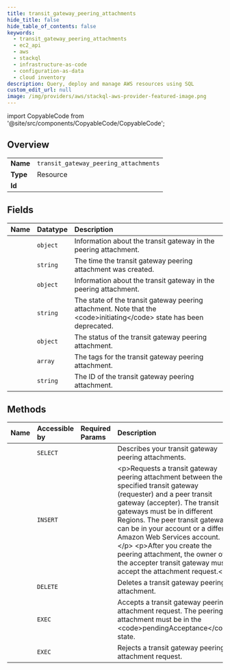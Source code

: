 ```yaml
---
title: transit_gateway_peering_attachments
hide_title: false
hide_table_of_contents: false
keywords:
  - transit_gateway_peering_attachments
  - ec2_api
  - aws    
  - stackql
  - infrastructure-as-code
  - configuration-as-data
  - cloud inventory
description: Query, deploy and manage AWS resources using SQL
custom_edit_url: null
image: /img/providers/aws/stackql-aws-provider-featured-image.png
---
```


import CopyableCode from '@site/src/components/CopyableCode/CopyableCode';




## Overview
<table><tbody>
<tr><td><b>Name</b></td><td><code>transit_gateway_peering_attachments</code></td></tr>
<tr><td><b>Type</b></td><td>Resource</td></tr>
<tr><td><b>Id</b></td><td><CopyableCode code="aws.ec2_api.transit_gateway_peering_attachments" /></td></tr>
</tbody></table>

## Fields
| Name | Datatype | Description |
|:-----|:---------|:------------|
| <CopyableCode code="accepterTgwInfo" /> | `object` | Information about the transit gateway in the peering attachment. |
| <CopyableCode code="creationTime" /> | `string` | The time the transit gateway peering attachment was created. |
| <CopyableCode code="requesterTgwInfo" /> | `object` | Information about the transit gateway in the peering attachment. |
| <CopyableCode code="state" /> | `string` | The state of the transit gateway peering attachment. Note that the &lt;code&gt;initiating&lt;/code&gt; state has been deprecated. |
| <CopyableCode code="status" /> | `object` | The status of the transit gateway peering attachment. |
| <CopyableCode code="tagSet" /> | `array` | The tags for the transit gateway peering attachment. |
| <CopyableCode code="transitGatewayAttachmentId" /> | `string` | The ID of the transit gateway peering attachment. |
## Methods
| Name | Accessible by | Required Params | Description |
|:-----|:--------------|:----------------|:------------|
| <CopyableCode code="transit_gateway_peering_attachments_Describe" /> | `SELECT` | <CopyableCode code="region" /> | Describes your transit gateway peering attachments. |
| <CopyableCode code="transit_gateway_peering_attachment_Create" /> | `INSERT` | <CopyableCode code="PeerAccountId, PeerRegion, PeerTransitGatewayId, TransitGatewayId, region" /> | &lt;p&gt;Requests a transit gateway peering attachment between the specified transit gateway (requester) and a peer transit gateway (accepter). The transit gateways must be in different Regions. The peer transit gateway can be in your account or a different Amazon Web Services account.&lt;/p&gt; &lt;p&gt;After you create the peering attachment, the owner of the accepter transit gateway must accept the attachment request.&lt;/p&gt; |
| <CopyableCode code="transit_gateway_peering_attachment_Delete" /> | `DELETE` | <CopyableCode code="TransitGatewayAttachmentId, region" /> | Deletes a transit gateway peering attachment. |
| <CopyableCode code="transit_gateway_peering_attachment_Accept" /> | `EXEC` | <CopyableCode code="TransitGatewayAttachmentId, region" /> | Accepts a transit gateway peering attachment request. The peering attachment must be in the &lt;code&gt;pendingAcceptance&lt;/code&gt; state. |
| <CopyableCode code="transit_gateway_peering_attachment_Reject" /> | `EXEC` | <CopyableCode code="TransitGatewayAttachmentId, region" /> | Rejects a transit gateway peering attachment request. |
